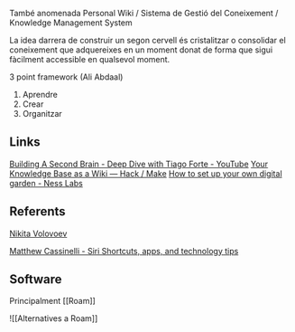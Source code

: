 També anomenada Personal Wiki / Sistema de Gestió del Coneixement / Knowledge Management System

La idea darrera de construir un segon cervell és cristalitzar o consolidar el coneixement que adquereixes en un moment donat de forma que sigui fàcilment accessible en qualsevol moment.

3 point framework (Ali Abdaal)

1. Aprendre
2. Crear 
3. Organitzar

## Links
[Building A Second Brain - Deep Dive with Tiago Forte - YouTube](https://www.youtube.com/watch?v=--x10rQ4FvI)
[Your Knowledge Base as a Wiki — Hack / Make](https://hackmake.org/2015/03/your-knowledge-base-wiki) 
[How to set up your own digital garden - Ness Labs](https://nesslabs.com/digital-garden-set-up)

## Referents
[Nikita Volovoev](https://wiki.nikitavoloboev.xyz/)

[Matthew Cassinelli - Siri Shortcuts, apps, and technology tips](https://www.matthewcassinelli.com/)

## Software
Principalment [[Roam]]

![[Alternatives a Roam]]